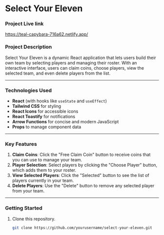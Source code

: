 # Select Your Eleven 
### Project Live link
https://teal-capybara-716a62.netlify.app/

### Project Description
Select Your Eleven is a dynamic React application that lets users build their own team by selecting players and managing their roster. With an interactive interface, users can claim coins, choose players, view the selected team, and even delete players from the list.

---

### Technologies Used
- **React** (with hooks like `useState` and `useEffect`)
- **Tailwind CSS** for styling
- **React Icons** for accessible icons
- **React Toastify** for notifications
- **Arrow Functions** for concise and modern JavaScript
- **Props** to manage component data

---

### Key Features
1. **Claim Coins**: Click the "Free Claim Coin" button to receive coins that you can use to manage your team.
2. **Player Selection**: Select players by clicking the "Choose Player" button, which adds them to your roster.
3. **View Selected Players**: Click the "Selected" button to see the list of players currently in your team.
4. **Delete Players**: Use the "Delete" button to remove any selected player from your team.

---

### Getting Started
1. Clone this repository.
   ```bash
   git clone https://github.com/yourusername/select-your-eleven.git

